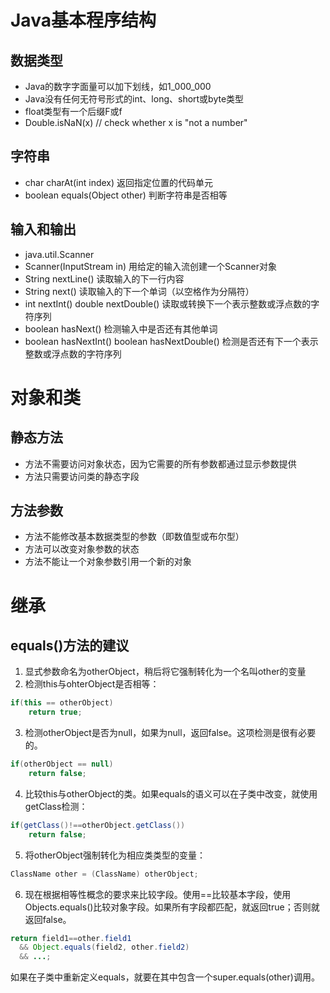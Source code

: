 # Java基本程序结构
## 数据类型
* Java的数字字面量可以加下划线，如1_000_000
* Java没有任何无符号形式的int、long、short或byte类型
* float类型有一个后缀F或f
* Double.isNaN(x) // check whether x is "not a number"

## 字符串
* char charAt(int index) 返回指定位置的代码单元
* boolean equals(Object other) 判断字符串是否相等

## 输入和输出
* java.util.Scanner
* Scanner(InputStream in) 用给定的输入流创建一个Scanner对象
* String nextLine() 读取输入的下一行内容
* String next() 读取输入的下一个单词（以空格作为分隔符）
* int nextInt() double nextDouble() 读取或转换下一个表示整数或浮点数的字符序列
* boolean hasNext() 检测输入中是否还有其他单词
* boolean hasNextInt() boolean hasNextDouble() 检测是否还有下一个表示整数或浮点数的字符序列

# 对象和类
## 静态方法
* 方法不需要访问对象状态，因为它需要的所有参数都通过显示参数提供
* 方法只需要访问类的静态字段

## 方法参数
* 方法不能修改基本数据类型的参数（即数值型或布尔型）
* 方法可以改变对象参数的状态
* 方法不能让一个对象参数引用一个新的对象

# 继承
## equals()方法的建议
1. 显式参数命名为otherObject，稍后将它强制转化为一个名叫other的变量
2. 检测this与ohterObject是否相等：
```Java
if(this == otherObject)
    return true;
```
3. 检测otherObject是否为null，如果为null，返回false。这项检测是很有必要的。
```Java
if(otherObject == null)
    return false;
```
4. 比较this与otherObject的类。如果equals的语义可以在子类中改变，就使用getClass检测：
```Java
if(getClass()!==otherObject.getClass())
    return false;
```
5. 将otherObject强制转化为相应类类型的变量：
```Java
ClassName other = (ClassName) otherObject;
```
6. 现在根据相等性概念的要求来比较字段。使用==比较基本字段，使用Objects.equals()比较对象字段。如果所有字段都匹配，就返回true；否则就返回false。
```Java
return field1==other.field1
  && Object.equals(field2, other.field2)
  && ...;
```
如果在子类中重新定义equals，就要在其中包含一个super.equals(other)调用。
